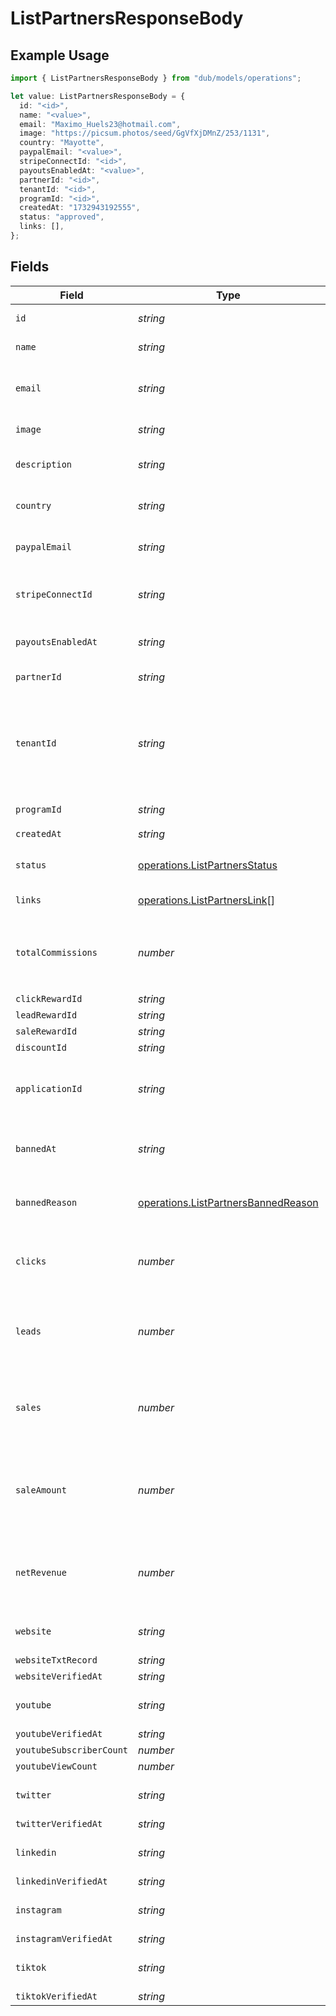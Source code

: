 # ListPartnersResponseBody

## Example Usage

```typescript
import { ListPartnersResponseBody } from "dub/models/operations";

let value: ListPartnersResponseBody = {
  id: "<id>",
  name: "<value>",
  email: "Maximo_Huels23@hotmail.com",
  image: "https://picsum.photos/seed/GgVfXjDMnZ/253/1131",
  country: "Mayotte",
  paypalEmail: "<value>",
  stripeConnectId: "<id>",
  payoutsEnabledAt: "<value>",
  partnerId: "<id>",
  tenantId: "<id>",
  programId: "<id>",
  createdAt: "1732943192555",
  status: "approved",
  links: [],
};
```

## Fields

| Field                                                                                                                                                                | Type                                                                                                                                                                 | Required                                                                                                                                                             | Description                                                                                                                                                          |
| -------------------------------------------------------------------------------------------------------------------------------------------------------------------- | -------------------------------------------------------------------------------------------------------------------------------------------------------------------- | -------------------------------------------------------------------------------------------------------------------------------------------------------------------- | -------------------------------------------------------------------------------------------------------------------------------------------------------------------- |
| `id`                                                                                                                                                                 | *string*                                                                                                                                                             | :heavy_check_mark:                                                                                                                                                   | The partner's unique ID on Dub.                                                                                                                                      |
| `name`                                                                                                                                                               | *string*                                                                                                                                                             | :heavy_check_mark:                                                                                                                                                   | The partner's full legal name.                                                                                                                                       |
| `email`                                                                                                                                                              | *string*                                                                                                                                                             | :heavy_check_mark:                                                                                                                                                   | The partner's email address. Should be a unique value across Dub.                                                                                                    |
| `image`                                                                                                                                                              | *string*                                                                                                                                                             | :heavy_check_mark:                                                                                                                                                   | The partner's avatar image.                                                                                                                                          |
| `description`                                                                                                                                                        | *string*                                                                                                                                                             | :heavy_minus_sign:                                                                                                                                                   | A brief description of the partner and their background.                                                                                                             |
| `country`                                                                                                                                                            | *string*                                                                                                                                                             | :heavy_check_mark:                                                                                                                                                   | The partner's country (required for tax purposes).                                                                                                                   |
| `paypalEmail`                                                                                                                                                        | *string*                                                                                                                                                             | :heavy_check_mark:                                                                                                                                                   | The partner's PayPal email (for receiving payouts via PayPal).                                                                                                       |
| `stripeConnectId`                                                                                                                                                    | *string*                                                                                                                                                             | :heavy_check_mark:                                                                                                                                                   | The partner's Stripe Connect ID (for receiving payouts via Stripe).                                                                                                  |
| `payoutsEnabledAt`                                                                                                                                                   | *string*                                                                                                                                                             | :heavy_check_mark:                                                                                                                                                   | The date when the partner enabled payouts.                                                                                                                           |
| `partnerId`                                                                                                                                                          | *string*                                                                                                                                                             | :heavy_check_mark:                                                                                                                                                   | The partner's unique ID on Dub.                                                                                                                                      |
| `tenantId`                                                                                                                                                           | *string*                                                                                                                                                             | :heavy_check_mark:                                                                                                                                                   | The partner's unique ID within your database. Can be useful for associating the partner with a user in your database and retrieving/update their data in the future. |
| `programId`                                                                                                                                                          | *string*                                                                                                                                                             | :heavy_check_mark:                                                                                                                                                   | The program's unique ID on Dub.                                                                                                                                      |
| `createdAt`                                                                                                                                                          | *string*                                                                                                                                                             | :heavy_check_mark:                                                                                                                                                   | N/A                                                                                                                                                                  |
| `status`                                                                                                                                                             | [operations.ListPartnersStatus](../../models/operations/listpartnersstatus.md)                                                                                       | :heavy_check_mark:                                                                                                                                                   | The status of the partner's enrollment in the program.                                                                                                               |
| `links`                                                                                                                                                              | [operations.ListPartnersLink](../../models/operations/listpartnerslink.md)[]                                                                                         | :heavy_check_mark:                                                                                                                                                   | The partner's referral links in this program.                                                                                                                        |
| `totalCommissions`                                                                                                                                                   | *number*                                                                                                                                                             | :heavy_minus_sign:                                                                                                                                                   | The total commissions paid to the partner for their referrals. Defaults to 0 if `includeExpandedFields` is false.                                                    |
| `clickRewardId`                                                                                                                                                      | *string*                                                                                                                                                             | :heavy_minus_sign:                                                                                                                                                   | N/A                                                                                                                                                                  |
| `leadRewardId`                                                                                                                                                       | *string*                                                                                                                                                             | :heavy_minus_sign:                                                                                                                                                   | N/A                                                                                                                                                                  |
| `saleRewardId`                                                                                                                                                       | *string*                                                                                                                                                             | :heavy_minus_sign:                                                                                                                                                   | N/A                                                                                                                                                                  |
| `discountId`                                                                                                                                                         | *string*                                                                                                                                                             | :heavy_minus_sign:                                                                                                                                                   | N/A                                                                                                                                                                  |
| `applicationId`                                                                                                                                                      | *string*                                                                                                                                                             | :heavy_minus_sign:                                                                                                                                                   | If the partner submitted an application to join the program, this is the ID of the application.                                                                      |
| `bannedAt`                                                                                                                                                           | *string*                                                                                                                                                             | :heavy_minus_sign:                                                                                                                                                   | If the partner was banned from the program, this is the date of the ban.                                                                                             |
| `bannedReason`                                                                                                                                                       | [operations.ListPartnersBannedReason](../../models/operations/listpartnersbannedreason.md)                                                                           | :heavy_minus_sign:                                                                                                                                                   | If the partner was banned from the program, this is the reason for the ban.                                                                                          |
| `clicks`                                                                                                                                                             | *number*                                                                                                                                                             | :heavy_minus_sign:                                                                                                                                                   | The total number of clicks on the partner's links. Defaults to 0 if `includeExpandedFields` is false.                                                                |
| `leads`                                                                                                                                                              | *number*                                                                                                                                                             | :heavy_minus_sign:                                                                                                                                                   | The total number of leads generated by the partner's links. Defaults to 0 if `includeExpandedFields` is false.                                                       |
| `sales`                                                                                                                                                              | *number*                                                                                                                                                             | :heavy_minus_sign:                                                                                                                                                   | The total number of sales generated by the partner's links. Defaults to 0 if `includeExpandedFields` is false.                                                       |
| `saleAmount`                                                                                                                                                         | *number*                                                                                                                                                             | :heavy_minus_sign:                                                                                                                                                   | The total amount of sales (in cents) generated by the partner's links. Defaults to 0 if `includeExpandedFields` is false.                                            |
| `netRevenue`                                                                                                                                                         | *number*                                                                                                                                                             | :heavy_minus_sign:                                                                                                                                                   | The total net revenue generated by the partner. Defaults to 0 if `includeExpandedFields` is false.                                                                   |
| `website`                                                                                                                                                            | *string*                                                                                                                                                             | :heavy_minus_sign:                                                                                                                                                   | The partner's website URL (including the https protocol).                                                                                                            |
| `websiteTxtRecord`                                                                                                                                                   | *string*                                                                                                                                                             | :heavy_minus_sign:                                                                                                                                                   | N/A                                                                                                                                                                  |
| `websiteVerifiedAt`                                                                                                                                                  | *string*                                                                                                                                                             | :heavy_minus_sign:                                                                                                                                                   | N/A                                                                                                                                                                  |
| `youtube`                                                                                                                                                            | *string*                                                                                                                                                             | :heavy_minus_sign:                                                                                                                                                   | The partner's YouTube channel username (e.g. `johndoe`).                                                                                                             |
| `youtubeVerifiedAt`                                                                                                                                                  | *string*                                                                                                                                                             | :heavy_minus_sign:                                                                                                                                                   | N/A                                                                                                                                                                  |
| `youtubeSubscriberCount`                                                                                                                                             | *number*                                                                                                                                                             | :heavy_minus_sign:                                                                                                                                                   | N/A                                                                                                                                                                  |
| `youtubeViewCount`                                                                                                                                                   | *number*                                                                                                                                                             | :heavy_minus_sign:                                                                                                                                                   | N/A                                                                                                                                                                  |
| `twitter`                                                                                                                                                            | *string*                                                                                                                                                             | :heavy_minus_sign:                                                                                                                                                   | The partner's Twitter username (e.g. `johndoe`).                                                                                                                     |
| `twitterVerifiedAt`                                                                                                                                                  | *string*                                                                                                                                                             | :heavy_minus_sign:                                                                                                                                                   | N/A                                                                                                                                                                  |
| `linkedin`                                                                                                                                                           | *string*                                                                                                                                                             | :heavy_minus_sign:                                                                                                                                                   | The partner's LinkedIn username (e.g. `johndoe`).                                                                                                                    |
| `linkedinVerifiedAt`                                                                                                                                                 | *string*                                                                                                                                                             | :heavy_minus_sign:                                                                                                                                                   | N/A                                                                                                                                                                  |
| `instagram`                                                                                                                                                          | *string*                                                                                                                                                             | :heavy_minus_sign:                                                                                                                                                   | The partner's Instagram username (e.g. `johndoe`).                                                                                                                   |
| `instagramVerifiedAt`                                                                                                                                                | *string*                                                                                                                                                             | :heavy_minus_sign:                                                                                                                                                   | N/A                                                                                                                                                                  |
| `tiktok`                                                                                                                                                             | *string*                                                                                                                                                             | :heavy_minus_sign:                                                                                                                                                   | The partner's TikTok username (e.g. `johndoe`).                                                                                                                      |
| `tiktokVerifiedAt`                                                                                                                                                   | *string*                                                                                                                                                             | :heavy_minus_sign:                                                                                                                                                   | N/A                                                                                                                                                                  |